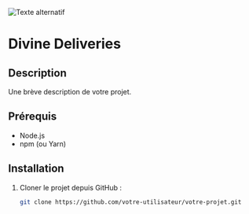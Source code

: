 ![Texte alternatif](frontend/public/logo.svg)
# Divine Deliveries

## Description
Une brève description de votre projet.

## Prérequis
- Node.js
- npm (ou Yarn)

## Installation

1. Cloner le projet depuis GitHub :
   ```bash
   git clone https://github.com/votre-utilisateur/votre-projet.git
